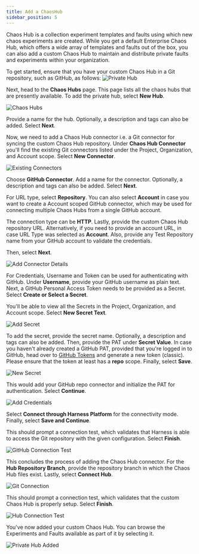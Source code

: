 ```yaml
---
title: Add a ChaosHub
sidebar_position: 5
---
```


Chaos Hub is a collection experiment templates and faults using which new chaos experiments are created. While you get a default Enterprise Chaos Hub, which offers a wide array of templates and faults out of the box, you can also add a custom Chaos Hub to maintain and distribute private faults and experiments within your organization.

To get started, ensure that you have your custom Chaos Hub in a Git repository, such as GitHub, as follows:
![Private Hub](./static/add-chaos-hub/private-hub.png)

Next, head to the **Chaos Hubs** page. This page lists all the chaos hubs that are presently available. To add the private hub, select **New Hub**.

![Chaos Hubs](./static/add-chaos-hub/chaos-hubs.png)

Provide a name for the hub. Optionally, a description and tags can also be added. Select **Next**. 

Now, we need to add a Chaos Hub connector i.e. a Git connector for syncing the custom Chaos Hub repository. Under **Chaos Hub Connector** you'll find the existing Git connectors listed under the Project, Organization, and Account scope. Select **New Connector**.

![Existing Connectors](./static/add-chaos-hub/existing-connectors.png)

Choose **GitHub Connector**. Add a name for the connector. Optionally, a description and tags can also be added. Select **Next**.

For URL type, select **Repository**. You can also select **Account** in case you want to create a Account scoped GitHub connector, which may be used for connecting multiple Chaos Hubs from a single GitHub account. 

The connection type can be **HTTP**. Lastly, provide the custom Chaos Hub repository URL. Alternatively, if you need to provide an account URL, in case URL Type was selected as **Account**. Also, provide any Test Repository name from your GitHub account to validate the credentials.

Then, select **Next**.

![Add Connector Details](./static/add-chaos-hub/add-connector-details.png)

For Credentials, Username and Token can be used for authenticating with GitHub. Under **Username**, provide your GitHub username as plain text. Next, a GitHub Personal Access Token needs to be provided as a Secret. Select **Create or Select a Secret**.

You'll be able to view all the Secrets in the Project, Organization, and Account scope. Select **New Secret Text**.

![Add Secret](./static/add-chaos-hub/add-secret.png)

To add the secret, provide the secret name. Optionally, a description and tags can also be added. Then, provide the PAT under **Secret Value**. In case you haven't already created a GitHub PAT, provided that you're logged in to GitHub, head over to [GitHub Tokens](https://github.com/settings/tokens) and generate a new token (classic). Please ensure that the token at least has a **repo** scope. Finally, select **Save**.

![New Secret](./static/add-chaos-hub/new-secret.png)

This would add your GitHub repo connector and initialize the PAT for authentication. Select **Continue**.

![Add Credentials](./static/add-chaos-hub/add-credentials.png)

Select **Connect through Harness Platform** for the connectivity mode. Finally, select **Save and Continue**.

This should prompt a connection test, which validates that Harness is able to access the Git repository with the given configuration. Select **Finish**.

![GitHub Connection Test](./static/add-chaos-hub/github-connection-test.png)

This concludes the process of adding the Chaos Hub connector. For the **Hub Repository Branch**, provide the repository branch in which the Chaos Hub files exist. Lastly, select **Connect Hub**.

![Git Connection](./static/add-chaos-hub/git-connection.png)

This should prompt a connection test, which validates that the custom Chaos Hub is properly setup. Select **Finish**.

![Hub Connection Test](./static/add-chaos-hub/hub-connection-test.png)

You've now added your custom Chaos Hub. You can browse the Experiments and Faults available as part of it by selecting it. 

![Private Hub Added](./static/add-chaos-hub/private-hub-added.png)
